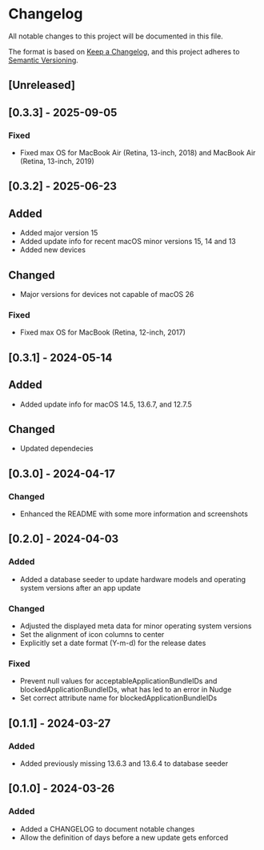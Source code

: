 # Changelog

All notable changes to this project will be documented in this file.

The format is based on [Keep a Changelog](https://keepachangelog.com/en/1.1.0/),
and this project adheres to [Semantic Versioning](https://semver.org/spec/v2.0.0.html).

## [Unreleased]

## [0.3.3] - 2025-09-05

### Fixed

- Fixed max OS for MacBook Air (Retina, 13-inch, 2018) and MacBook Air (Retina, 13-inch, 2019)

## [0.3.2] - 2025-06-23

## Added

- Added major version 15
- Added update info for recent macOS minor versions 15, 14 and 13
- Added new devices

## Changed

- Major versions for devices not capable of macOS 26

### Fixed

- Fixed max OS for MacBook (Retina, 12-inch, 2017)

## [0.3.1] - 2024-05-14

## Added

- Added update info for macOS 14.5, 13.6.7, and 12.7.5

## Changed

- Updated dependecies

## [0.3.0] - 2024-04-17

### Changed

- Enhanced the README with some more information and screenshots

## [0.2.0] - 2024-04-03

### Added

- Added a database seeder to update hardware models and operating system versions after an app update

### Changed

- Adjusted the displayed meta data for minor operating system versions
- Set the alignment of icon columns to center
- Explicitly set a date format (Y-m-d) for the release dates

### Fixed

- Prevent null values for acceptableApplicationBundleIDs and blockedApplicationBundleIDs, what has led to an error in Nudge
- Set correct attribute name for blockedApplicationBundleIDs

## [0.1.1] - 2024-03-27

### Added

- Added previously missing 13.6.3 and 13.6.4 to database seeder

## [0.1.0] - 2024-03-26

### Added

- Added a CHANGELOG to document notable changes
- Allow the definition of days before a new update gets enforced
